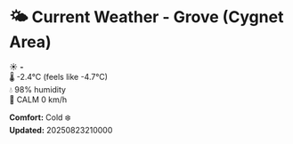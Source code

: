 # 🌤️ Current Weather - Grove (Cygnet Area)

☀️ **-**  
🌡️ -2.4°C (feels like -4.7°C)  
💧 98% humidity  
💨 CALM 0 km/h  

**Comfort:** Cold ❄️  
**Updated:** 20250823210000
